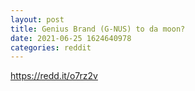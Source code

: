 ```yaml
--- 
layout: post 
title: Genius Brand (G-NUS) to da moon? 
date: 2021-06-25 1624640978 
categories: reddit 
--- 
```

https://redd.it/o7rz2v